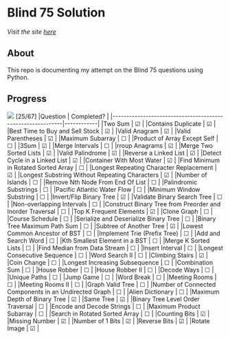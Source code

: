 # Blind 75 Solution
_Visit the site [here](https://rexong.github.io/Blind-75/)_

## About
This repo is documenting my attempt on the Blind 75 questions using Python.

## Progress
![](https://progress-bar.dev/34) [25/67]
|Question                                                    | Completed? |
|------------------------------------------------------------|------------|
|Two Sum	                                                   | &#9745;    |
|Contains Duplicate                                          | &#9745;    |
|Best Time to Buy and Sell Stock	                           | &#9745;    |
|Valid Anagram                                               | &#9745;    |
|Valid Parentheses                                           | &#9745;    |
|Maximum Subarray	                                           | &#9744;    |
|Product of Array Except Self                                | &#9744;    |
|3Sum	                                                       | &#9745;    |
|Merge Intervals                                             | &#9744;    |
|rroup Anagrams                                              | &#9745;    |
|Merge Two Sorted Lists                                      | &#9745;    |
|Valid Palindrome                                            | &#9745;    |
|Reverse a Linked List	                                     | &#9745;    |
|Detect Cycle in a Linked List	                             | &#9745;    |
|Container With Most Water	                                 | &#9745;    |
|Find Minimum in Rotated Sorted Array	                       | &#9744;    |
|Longest Repeating Character Replacement	                   | &#9745;    |
|Longest Substring Without Repeating Characters	             | &#9745;    |
|Number of Islands	                                         | &#9744;    |
|Remove Nth Node From End Of List	                           | &#9744;    |
|Palindromic Substrings	                                     | &#9744;    |
|Pacific Atlantic Water Flow                                 | &#9744;    |
|Minimum Window Substring                                    | &#9744;    |
|Invert/Flip Binary Tree	                                   | &#9745;    |
|Validate Binary Search Tree	                               | &#9744;    |
|Non-overlapping Intervals	                                 | &#9744;    |
|Construct Binary Tree from Preorder and Inorder Traversal   | &#9744;    |
|Top K Frequent Elements	                                   | &#9745;    |
|Clone Graph	                                               | &#9744;    |
|Course Schedule	                                           | &#9744;    |
|Serialize and Deserialize Binary Tree                       | &#9744;    |
|Binary Tree Maximum Path Sum                                | &#9744;    |
|Subtree of Another Tree	                                   | &#9745;    |
|Lowest Common Ancestor of BST	                             | &#9744;    |
|Implement Trie (Prefix Tree)	                               | &#9744;    |
|Add and Search Word	                                       | &#9744;    |
|Kth Smallest Element in a BST	                             | &#9744;    |
|Merge K Sorted Lists	                                       | &#9744;    |
|Find Median from Data Stream	                               | &#9744;    |
|Insert Interval	                                           | &#9744;    |
|Longest Consecutive Sequence	                               | &#9744;    |
|Word Search II                                              | &#9744;    |
|Climbing Stairs	                                           | &#9745;    |
|Coin Change	                                               | &#9744;    |
|Longest Increasing Subsequence	                             | &#9744;    |
|Combination Sum	                                           | &#9744;    |
|House Robber	                                               | &#9744;    |
|House Robber II	                                           | &#9744;    |
|Decode Ways	                                               | &#9744;    |
|Unique Paths                                                | &#9744;    |
|Jump Game                                                   | &#9744;    |
|Word Break                                                  | &#9744;    |
|Meeting Rooms	                                             | &#9744;    |
|Meeting Rooms II                                            | &#9744;    |
|Graph Valid Tree                                            | &#9744;    |
|Number of Connected Components in an Undirected Graph       | &#9744;    |
|Alien Dictionary                                            | &#9744;    |
|Maximum Depth of Binary Tree                                | &#9745;    |
|Same Tree	                                                 | &#9745;    |
|Binary Tree Level Order Traversal                           | &#9744;    |
|Encode and Decode Strings                                   | &#9744;    |
|Maximum Product Subarray                                    | &#9744;    |
|Search in Rotated Sorted Array                              | &#9744;    |
|Counting Bits                                               | &#9745;    |
|Missing Number                                              | &#9745;    |
|Number of 1 Bits                                            | &#9745;    |
|Reverse Bits                                                | &#9745;    |
|Rotate Image                                                | &#9745;    |
